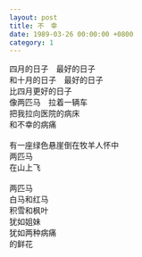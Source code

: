 ```yaml
---
layout: post
title: 不　幸
date: 1989-03-26 00:00:00 +0800
category: 1
---
```


四月的日子　最好的日子<br>
和十月的日子　最好的日子<br>
比四月更好的日子<br>
像两匹马　拉着一辆车<br>
把我拉向医院的病床<br>
和不幸的病痛<br>
<br>
有一座绿色悬崖倒在牧羊人怀中<br>
两匹马<br>
在山上飞<br>
<br>
两匹马<br>
白马和红马<br>
积雪和枫叶<br>
犹如姐妹<br>
犹如两种病痛<br>
的鲜花